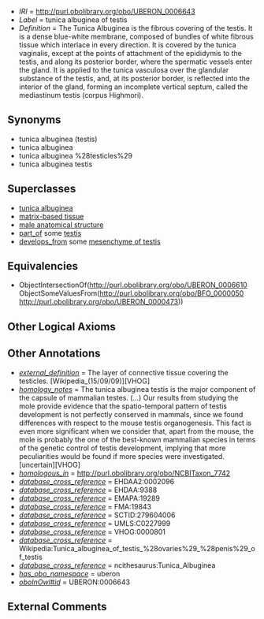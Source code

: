  * *IRI* = http://purl.obolibrary.org/obo/UBERON_0006643
 * *Label* = tunica albuginea of testis
 * *Definition* = The Tunica Albuginea is the fibrous covering of the testis. It is a dense blue-white membrane, composed of bundles of white fibrous tissue which interlace in every direction. It is covered by the tunica vaginalis, except at the points of attachment of the epididymis to the testis, and along its posterior border, where the spermatic vessels enter the gland. It is applied to the tunica vasculosa over the glandular substance of the testis, and, at its posterior border, is reflected into the interior of the gland, forming an incomplete vertical septum, called the mediastinum testis (corpus Highmori).

## Synonyms

 * tunica albuginea (testis)
 * tunica albuginea
 * tunica albuginea %28testicles%29
 * tunica albuginea testis

## Superclasses

 * [tunica albuginea](../../UBERON/10/UBERON_0006610.md)
 * [matrix-based tissue](../../UBERON/75/UBERON_0007475.md)
 * [male anatomical structure](../../UBERON/03/UBERON_0014403.md)
 * [part_of](../../BFO/50/BFO_0000050.md) some [testis](../../UBERON/73/UBERON_0000473.md)
 * [develops_from](../../RO/02/RO_0002202.md) some [mesenchyme of testis](../../UBERON/12/UBERON_0003312.md)

## Equivalencies

 * ObjectIntersectionOf(<http://purl.obolibrary.org/obo/UBERON_0006610> ObjectSomeValuesFrom(<http://purl.obolibrary.org/obo/BFO_0000050> <http://purl.obolibrary.org/obo/UBERON_0000473>))

## Other Logical Axioms


## Other Annotations

 * *[external_definition](../../UBPROP/01/UBPROP_0000001.md)* = The layer of connective tissue covering the testicles. [Wikipedia_(15/09/09)][VHOG]
 * *[homology_notes](../../UBPROP/03/UBPROP_0000003.md)* = The tunica albuginea testis is the major component of the capsule of mammalian testes. (...) Our results from studying the mole provide evidence that the spatio-temporal pattern of testis development is not perfectly conserved in mammals, since we found differences with respect to the mouse testis organogenesis. This fact is even more significant when we consider that, apart from the mouse, the mole is probably the one of the best-known mammalian species in terms of the genetic control of testis development, implying that more peculiarities would be found if more species were investigated.[uncertain][VHOG]
 * *[homologous_in](../../core#homologous/in/core#homologous_in.md)* = http://purl.obolibrary.org/obo/NCBITaxon_7742
 * *[database_cross_reference](../../ef/oboInOwl#hasDbXref.md)* = EHDAA2:0002096
 * *[database_cross_reference](../../ef/oboInOwl#hasDbXref.md)* = EHDAA:9388
 * *[database_cross_reference](../../ef/oboInOwl#hasDbXref.md)* = EMAPA:19289
 * *[database_cross_reference](../../ef/oboInOwl#hasDbXref.md)* = FMA:19843
 * *[database_cross_reference](../../ef/oboInOwl#hasDbXref.md)* = SCTID:279604006
 * *[database_cross_reference](../../ef/oboInOwl#hasDbXref.md)* = UMLS:C0227999
 * *[database_cross_reference](../../ef/oboInOwl#hasDbXref.md)* = VHOG:0000801
 * *[database_cross_reference](../../ef/oboInOwl#hasDbXref.md)* = Wikipedia:Tunica_albuginea_of_testis_%28ovaries%29_%28penis%29_of_testis
 * *[database_cross_reference](../../ef/oboInOwl#hasDbXref.md)* = ncithesaurus:Tunica_Albuginea
 * *[has_obo_namespace](../../ce/oboInOwl#hasOBONamespace.md)* = uberon
 * *[oboInOwl#id](../../id/oboInOwl#id.md)* = UBERON:0006643

## External Comments


